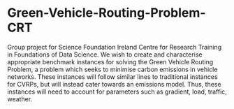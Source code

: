 # Green-Vehicle-Routing-Problem-CRT
Group project for Science Foundation Ireland Centre for Research Training in Foundations of Data Science. 
We wish to create and characterise appropriate benchmark instances for solving the Green Vehicle Routing Problem, a problem which seeks to minimise carbon emissions in vehicle networks.
These instances will follow similar lines to traditional instances for CVRPs, but will instead cater towards an emissions model. Thus, these instances will need to account for parameters such as gradient, load, traffic, weather.
